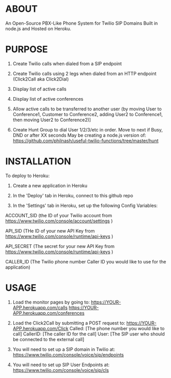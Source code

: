 # ABOUT #

An Open-Source PBX-Like Phone System for Twilio SIP Domains Built in node.js and Hosted on Heroku. 

# PURPOSE #

1. Create Twilio calls when dialed from a SIP endpoint

2. Create Twilio calls using 2 legs when dialed from an HTTP endpoint (Click2Call aka Click2Dial)

3. Display list of active calls

4. Display list of active conferences

5. Allow active calls to be transferred to another user
(by moving User to Conference1, Customer to Conference2, adding User2 to Conference1, then moving User2 to Conference2)]

6. Create Hunt Group to dial User 1/2/3/etc in order.  Move to next if Busy, DND or after XX seconds
May be creating a node.js version of: 
https://github.com/philnash/useful-twilio-functions/tree/master/hunt

# INSTALLATION #

To deploy to Heroku:

1. Create a new application in Heroku

2. In the 'Deploy' tab in Heroku, connect to this github repo

3. In the 'Settings' tab in Heroku, set up the following Config Variables:

ACCOUNT_SID 
(the ID of your Twilio account from https://www.twilio.com/console/account/settings )

API_SID
(THe ID of your new API Key from https://www.twilio.com/console/runtime/api-keys )

API_SECRET
(The secret for your new API Key from https://www.twilio.com/console/runtime/api-keys )

CALLER_ID
(The Twilio phone number Caller ID you would like to use for the application)


# USAGE #

1. Load the monitor pages by going to:
https://YOUR-APP.herokuapp.com/calls
https://YOUR-APP.herokuapp.com/conferences

2. Load the Click2Call by submitting a POST request to:
https://YOUR-APP.herokuapp.com/Click
Called: [The phone number you would like to call]
CallerID:  [The caller ID for the call]
User: [The SIP user who should be connected to the external call]

3. You will need to set up a SIP domain in Twilio at:
https://www.twilio.com/console/voice/sip/endpoints

4. You will need to set up SIP User Endpoints at:
https://www.twilio.com/console/voice/sip/cls


